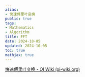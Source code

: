 ```yaml
---
alias:
- 快速傅里叶变换
public: true
tags:
- Mathematics
- Algorithm
title: FFT
date: 2024-10-05
updated: 2024-10-05
toc: true
mathjax: true
---
```




[快速傅里叶变换 - OI Wiki (oi-wiki.org)](https://next.oi-wiki.org/math/poly/fft/#%E5%8F%82%E8%80%83%E6%96%87%E7%8C%AE)
